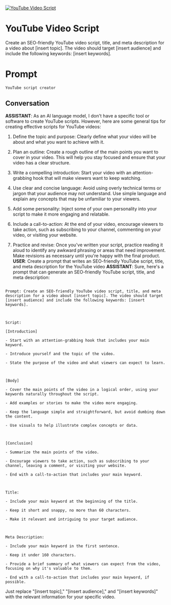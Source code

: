
[![YouTube Video Script](https://flow-prompt-covers.s3.us-west-1.amazonaws.com/icon/abstract/abs_5.png)]()
# YouTube Video Script 
Create an SEO-friendly YouTube video script, title, and meta description for a video about [insert topic]. The video should target [insert audience] and include the following keywords: [insert keywords]. 

# Prompt

```
YouTube script creator
```

## Conversation

**ASSISTANT**: As an AI language model, I don't have a specific tool or software to create YouTube scripts. However, here are some general tips for creating effective scripts for YouTube videos:



1. Define the topic and purpose: Clearly define what your video will be about and what you want to achieve with it.



2. Plan an outline: Create a rough outline of the main points you want to cover in your video. This will help you stay focused and ensure that your video has a clear structure.



3. Write a compelling introduction: Start your video with an attention-grabbing hook that will make viewers want to keep watching.



4. Use clear and concise language: Avoid using overly technical terms or jargon that your audience may not understand. Use simple language and explain any concepts that may be unfamiliar to your viewers.



5. Add some personality: Inject some of your own personality into your script to make it more engaging and relatable.



6. Include a call-to-action: At the end of your video, encourage viewers to take action, such as subscribing to your channel, commenting on your video, or visiting your website.



7. Practice and revise: Once you've written your script, practice reading it aloud to identify any awkward phrasing or areas that need improvement. Make revisions as necessary until you're happy with the final product.
**USER**: Create a prompt that writes an SEO-friendly YouTube script, title, and meta description for the YouTube video
**ASSISTANT**: Sure, here's a prompt that can generate an SEO-friendly YouTube script, title, and meta description:



```

Prompt: Create an SEO-friendly YouTube video script, title, and meta description for a video about [insert topic]. The video should target [insert audience] and include the following keywords: [insert keywords]. 



Script:

[Introduction]

- Start with an attention-grabbing hook that includes your main keyword.

- Introduce yourself and the topic of the video.

- State the purpose of the video and what viewers can expect to learn.



[Body]

- Cover the main points of the video in a logical order, using your keywords naturally throughout the script.

- Add examples or stories to make the video more engaging.

- Keep the language simple and straightforward, but avoid dumbing down the content.

- Use visuals to help illustrate complex concepts or data.



[Conclusion]

- Summarize the main points of the video.

- Encourage viewers to take action, such as subscribing to your channel, leaving a comment, or visiting your website.

- End with a call-to-action that includes your main keyword.



Title:

- Include your main keyword at the beginning of the title.

- Keep it short and snappy, no more than 60 characters.

- Make it relevant and intriguing to your target audience.



Meta Description:

- Include your main keyword in the first sentence.

- Keep it under 160 characters.

- Provide a brief summary of what viewers can expect from the video, focusing on why it's valuable to them.

- End with a call-to-action that includes your main keyword, if possible.

```



Just replace "[insert topic]," "[insert audience]," and "[insert keywords]" with the relevant information for your specific video.



